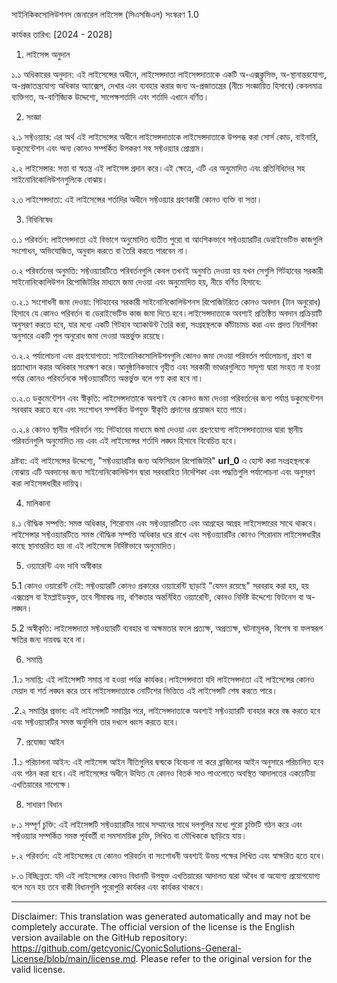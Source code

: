 সাইনিকিকসোলিউশনস জেনারেল লাইসেন্স (সিএসজিএল)
সংস্করণ 1.0

কার্যকর তারিখ: [2024 - 2028]

1. লাইসেন্স অনুদান

১.১ অধিকারের অনুদান: এই লাইসেন্সের অধীনে, লাইসেন্সদাতা লাইসেন্সদাতাকে একটি অ-এক্সক্লুসিভ, অ-স্থানান্তরযোগ্য, অ-প্রজাতন্ত্রযোগ্য অধিকার অ্যাক্সেস, দেখার এবং ব্যবহার করার জন্য অ-প্রজাতন্ত্রের (নীচে সংজ্ঞায়িত হিসাবে) কেবলমাত্র ব্যক্তিগত, অ-বাণিজ্যিক উদ্দেশ্যে, সাপেক্ষশর্তাদি এবং শর্তাদি এখানে বর্ণিত।

2. সংজ্ঞা

২.১ সফ্টওয়্যার: এর অর্থ এই লাইসেন্সের অধীনে লাইসেন্সদাতাকে লাইসেন্সদাতাকে উপলব্ধ করা সোর্স কোড, বাইনারি, ডকুমেন্টেশন এবং অন্য কোনও সম্পর্কিত উপকরণ সহ সফ্টওয়্যার প্রোগ্রাম।

২.২ লাইসেন্সার: সত্তা বা স্বতন্ত্র এই লাইসেন্স প্রদান করে।এই ক্ষেত্রে, এটি এর অনুমোদিত এবং প্রতিনিধিদের সহ সাইনোনিকোলিউশনগুলিকে বোঝায়।

২.৩ লাইসেন্সদাতা: এই লাইসেন্সের শর্তাদির অধীনে সফ্টওয়্যার গ্রহণকারী কোনও ব্যক্তি বা সত্তা।

3. বিধিনিষেধ

৩.১ পরিবর্তন: লাইসেন্সদাতা এই বিভাগে অনুমোদিত ব্যতীত পুরো বা আংশিকভাবে সফ্টওয়্যারটির ডেরাইভেটিভ কাজগুলি সংশোধন, অভিযোজিত, অনুবাদ করতে বা তৈরি করতে পারবেন না।

৩.২ পরিবর্তনের অনুমতি: সফ্টওয়্যারটিতে পরিবর্তনগুলি কেবল তখনই অনুমতি দেওয়া হয় যখন সেগুলি গিটহাবের সরকারী সাইনোনিকোলিউশন রিপোজিটরির মাধ্যমে জমা দেওয়া এবং অনুমোদিত হয়, নীচে বর্ণিত হিসাবে:

৩.২.১ সংশোধনী জমা দেওয়া: গিটহাবের সরকারী সাইনোনিকোলিউশনস রিপোজিটরিতে কোনও অবদান (টান অনুরোধ) হিসাবে যে কোনও পরিবর্তন বা ডেরাইভেটিভ কাজ জমা দিতে হবে।লাইসেন্সদাতাকে অবশ্যই প্রতিষ্ঠিত অবদান প্রক্রিয়াটি অনুসরণ করতে হবে, যার মধ্যে একটি গিটহাব অ্যাকাউন্ট তৈরি করা, সংগ্রহস্থলকে কাঁটাচামচ করা এবং প্রদত্ত নির্দেশিকা অনুসারে একটি পুল অনুরোধ জমা দেওয়া অন্তর্ভুক্ত রয়েছে।

৩.২.২ পর্যালোচনা এবং গ্রহণযোগ্যতা: সাইনোনিকসোলিউশনগুলি কোনও জমা দেওয়া পরিবর্তন পর্যালোচনা, গ্রহণ বা প্রত্যাখ্যান করার অধিকার সংরক্ষণ করে।আনুষ্ঠানিকভাবে গৃহীত এবং সরকারী ভাণ্ডারগুলিতে সাদৃশ্য দ্বারা সংহত না হওয়া পর্যন্ত কোনও পরিবর্তনকে সফ্টওয়্যারটিতে অন্তর্ভুক্ত বলে গণ্য করা হবে না।

৩.২.৩ ডকুমেন্টেশন এবং স্বীকৃতি: লাইসেন্সদাতাকে অবশ্যই যে কোনও জমা দেওয়া পরিবর্তনের জন্য পর্যাপ্ত ডকুমেন্টেশন সরবরাহ করতে হবে এবং সংশোধন সম্পর্কিত উপযুক্ত স্বীকৃতি প্রদানের প্রয়োজন হতে পারে।

৩.২.৪ কোনও স্থানীয় পরিবর্তন নয়: গিটহাবের মাধ্যমে জমা দেওয়া এবং গ্রহণযোগ্য লাইসেন্সদাতাদের দ্বারা স্থানীয় পরিবর্তনগুলি অনুমোদিত নয় এবং এই লাইসেন্সের শর্তাদি লঙ্ঘন হিসাবে বিবেচিত হবে।

দ্রষ্টব্য: এই লাইসেন্সের উদ্দেশ্যে, "সফ্টওয়্যারটির জন্য অফিসিয়াল রিপোজিটরি" __url_0__ এ হোস্ট করা সংগ্রহস্থলকে বোঝায় এটি অবদানের জন্য সাইনোনিকোলিউশন দ্বারা সরবরাহিত নির্দেশিকা এবং পদ্ধতিগুলি পর্যালোচনা এবং অনুসরণ করা লাইসেন্সধারীর দায়িত্ব।

4. মালিকানা

৪.১ বৌদ্ধিক সম্পত্তি: সমস্ত অধিকার, শিরোনাম এবং সফ্টওয়্যারটিতে এবং আগ্রহের আগ্রহ লাইসেন্সারের সাথে থাকবে।লাইসেন্সার সফ্টওয়্যারটিতে সমস্ত বৌদ্ধিক সম্পত্তি অধিকার ধরে রাখে এবং সফ্টওয়্যারটির কোনও শিরোনাম লাইসেন্সধারীর কাছে স্থানান্তরিত হয় না এই লাইসেন্সে নির্দিষ্টভাবে অনুমোদিত।

5. ওয়্যারেন্টি এবং দাবি অস্বীকার

5.1 কোনও ওয়ারেন্টি নেই: সফ্টওয়্যারটি কোনও প্রকারের ওয়্যারেন্টি ছাড়াই "যেমন রয়েছে" সরবরাহ করা হয়, হয় এক্সপ্রেস বা ইমপ্লাইডযুক্ত, তবে সীমাবদ্ধ নয়, বণিকতার অন্তর্নিহিত ওয়্যারেন্টি, কোনও নির্দিষ্ট উদ্দেশ্যে ফিটনেস বা অ-লঙ্ঘন।

5.2 অস্বীকৃতি: লাইসেন্সদাতা সফ্টওয়্যারটি ব্যবহার বা অক্ষমতার ফলে প্রত্যক্ষ, অপ্রত্যক্ষ, ঘটনামূলক, বিশেষ বা ফলস্বরূপ ক্ষতির জন্য দায়বদ্ধ হবে না।

6. সমাপ্তি

.1.১ সমাপ্তি: এই লাইসেন্সটি সমাপ্ত না হওয়া পর্যন্ত কার্যকর।লাইসেন্সদাতা যদি লাইসেন্সদাতা এই লাইসেন্সের কোনও মেয়াদ বা শর্ত লঙ্ঘন করে তবে লাইসেন্সদাতাকে নোটিশের ভিত্তিতে এই লাইসেন্সটি শেষ করতে পারে।

.2.২ সমাপ্তির প্রভাব: এই লাইসেন্সটি সমাপ্তির পরে, লাইসেন্সদাতাকে অবশ্যই সফ্টওয়্যারটি ব্যবহার করে বন্ধ করতে হবে এবং সফ্টওয়্যারটির সমস্ত অনুলিপি তার দখলে ধ্বংস করতে হবে।

7. প্রযোজ্য আইন

.1.১ পরিচালনা আইন: এই লাইসেন্স আইন নীতিগুলির দ্বন্দ্বকে বিবেচনা না করে ব্রাজিলের আইন অনুসারে পরিচালিত হবে এবং গঠন করা হবে।এই লাইসেন্সের অধীনে উত্থিত যে কোনও বিতর্ক সাও পাওলোতে অবস্থিত আদালতের একচেটিয়া এখতিয়ারের সাপেক্ষে।

8. সাধারণ বিধান

৮.১ সম্পূর্ণ চুক্তি: এই লাইসেন্সটি সফ্টওয়্যারটির সাথে সম্মানের সাথে দলগুলির মধ্যে পুরো চুক্তিটি গঠন করে এবং সফ্টওয়্যার সম্পর্কিত সমস্ত পূর্ববর্তী বা সমসাময়িক চুক্তি, লিখিত বা মৌখিককে ছাড়িয়ে যায়।

৮.২ পরিবর্তন: এই লাইসেন্সের যে কোনও পরিবর্তন বা সংশোধনী অবশ্যই উভয় পক্ষের লিখিত এবং স্বাক্ষরিত হতে হবে।

৮.৩ বিচ্ছিন্নতা: যদি এই লাইসেন্সের কোনও বিধানটি উপযুক্ত এখতিয়ারের আদালত দ্বারা অবৈধ বা অযোগ্য প্রয়োগযোগ্য বলে মনে হয় তবে বাকী বিধানগুলি পুরোপুরি কার্যকর এবং কার্যকর থাকবে।

---
Disclaimer: This translation was generated automatically and may not be completely accurate. The official version of the license is the English version available on the GitHub repository: https://github.com/getcyonic/CyonicSolutions-General-License/blob/main/license.md. Please refer to the original version for the valid license.
